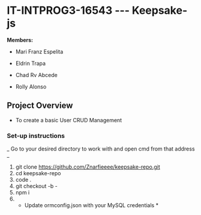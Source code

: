 # IT-INTPROG3-16543 --- Keepsake-js 

**Members:**
- Mari Franz Espelita
* Eldrin Trapa
+ Chad Rv Abcede
- Rolly Alonso

## Project Overview
  - To create a basic User CRUD Management
  ### Set-up instructions
  _ Go to your desired directory to work with and open cmd from that address _
  1. git clone https://github.com/Znarfieeee/keepsake-repo.git
  2. cd keepsake-repo
  3. code .
  4. git checkout -b <your-name>-<unsa imo buhaton>
  5. npm i
  6. * Update ormconfig.json with your MySQL credentials *
